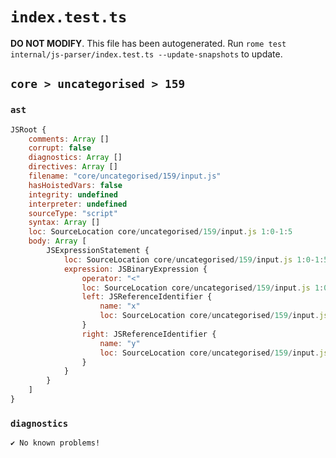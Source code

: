 # `index.test.ts`

**DO NOT MODIFY**. This file has been autogenerated. Run `rome test internal/js-parser/index.test.ts --update-snapshots` to update.

## `core > uncategorised > 159`

### `ast`

```javascript
JSRoot {
	comments: Array []
	corrupt: false
	diagnostics: Array []
	directives: Array []
	filename: "core/uncategorised/159/input.js"
	hasHoistedVars: false
	integrity: undefined
	interpreter: undefined
	sourceType: "script"
	syntax: Array []
	loc: SourceLocation core/uncategorised/159/input.js 1:0-1:5
	body: Array [
		JSExpressionStatement {
			loc: SourceLocation core/uncategorised/159/input.js 1:0-1:5
			expression: JSBinaryExpression {
				operator: "<"
				loc: SourceLocation core/uncategorised/159/input.js 1:0-1:5
				left: JSReferenceIdentifier {
					name: "x"
					loc: SourceLocation core/uncategorised/159/input.js 1:0-1:1 (x)
				}
				right: JSReferenceIdentifier {
					name: "y"
					loc: SourceLocation core/uncategorised/159/input.js 1:4-1:5 (y)
				}
			}
		}
	]
}
```

### `diagnostics`

```
✔ No known problems!

```
